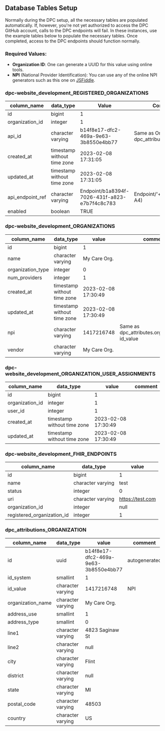 Database Tables Setup
---

Normally during the DPC setup, all the necessary tables are populated automatically. If, however, you're not yet authorized 
to access the DPC GitHub account, calls to the DPC endpoints will fail. In these instances, use the example tables
below to populate the necessary tables. Once completed, access to the DPC endpoints should function normally.

### Required Values:
- **Organization ID**: One can generate a UUID for this value using online tools.
- **NPI** (National Provider Identification): You can use any of the online NPI generators such as this one on [JSFiddle](https://jsfiddle.net/alexdresko/cLNB6/).


### dpc-website_development_REGISTERED_ORGANIZATIONS

| **column_name**  | **data_type**               | **Value**                                     | **Comment**                                        |
|------------------|-----------------------------|-----------------------------------------------|----------------------------------------------------|
| id               | bigint                      |                                             1 |                                                    |
| organization_id  | integer                     |                                             1 |                                                    |
| api_id           | character varying           | b14f8e17-dfc2-469a-9e63-3b8550e4bb77          | Same as OrganizationID, dpc_attribute.organization |
| created_at       | timestamp without time zone |                           2023-02-08 17:31:05 |                                                    |
| updated_at       | timestamp without time zone |                           2023-02-08 17:31:05 |                                                    |
| api_endpoint_ref | character varying           | Endpoint/b1a8394f-7026-431f-a823-e7b7f4c8c783 | Endpoint/'+(api_id in cell# A4)                    |
| enabled          | boolean                     |                      TRUE                     |                                                    |


### dpc-website_development_ORGANIZATIONS

| **column_name**   | **data_type**               | **value**           | **comment**                                     |
|-------------------|-----------------------------|---------------------|-------------------------------------------------|
| id                | bigint                      | 1                   |                                                 |
| name              | character varying           | My Care Org.        |                                                 |
| organization_type | integer                     | 0                   |                                                 |
| num_providers     | integer                     | 1                   |                                                 |
| created_at        | timestamp without time zone | 2023-02-08 17:30:49 |                                                 |
| updated_at        | timestamp without time zone | 2023-02-08 17:30:49 |                                                 |
| npi               | character varying           | 1417216748          | Same as dpc_attributes.organizations's id_value |
| vendor            | character varying           | My Care Org.        |                                                 |

### dpc-website_development_ORGANIZATION_USER_ASSIGNMENTS

| **column_name** | **data_type**               | **value**           | **comment** |
|-----------------|-----------------------------|---------------------|-------------|
| id              | bigint                      |                   1 |             |
| organization_id | integer                     |                   1 |             |
| user_id         | integer                     |                   1 |             |
| created_at      | timestamp without time zone | 2023-02-08 17:30:49 |             |
| updated_at      | timestamp without time zone | 2023-02-08 17:30:49 |             |

### dpc-website_development_FHIR_ENDPOINTS

| column_name                | data_type         | value            |
|----------------------------|-------------------|------------------|
| id                         | bigint            |                1 |
| name                       | character varying | test             |
| status                     | integer           |                0 |
| uri                        | character varying | https://test.com |
| organization_id            | integer           | null             |
| registered_organization_id | integer           |                1 |

### dpc_attributions_ORGANIZATION

| **column_name**   | **data_type**     | **value**                            | **comment**   |
|-------------------|-------------------|--------------------------------------|---------------|
| id                | uuid              | b14f8e17-dfc2-469a-9e63-3b8550e4bb77 | autogenerated |
| id_system         | smallint          | 1                                    |               |
| id_value          | character varying | 1417216748                           | NPI           |
| organization_name | character varying | My Care Org.                         |               |
| address_use       | smallint          | 1                                    |               |
| address_type      | smallint          | 0                                    |               |
| line1             | character varying | 4823 Saginaw St                      |               |
| line2             | character varying | null                                 |               |
| city              | character varying | Flint                                |               |
| district          | character varying | null                                 |               |
| state             | character varying | MI                                   |               |
| postal_code       | character varying | 48503                                |               |
| country           | character varying | US                                   |               |

